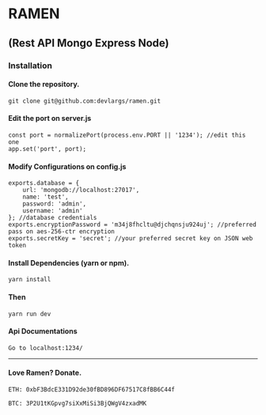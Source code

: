 # RAMEN 
## (Rest API Mongo Express Node)
 
### Installation

#### Clone the repository.
```
git clone git@github.com:devlargs/ramen.git
```

#### Edit the port on server.js
```
const port = normalizePort(process.env.PORT || '1234'); //edit this one
app.set('port', port); 
```

#### Modify Configurations on config.js
```
exports.database = {
    url: 'mongodb://localhost:27017',
    name: 'test',
    password: 'admin',
    username: 'admin'
}; //database credentials
exports.encryptionPassword = 'm34j8fhcltu@djchqnsju924uj'; //preferred pass on aes-256-ctr encryption
exports.secretKey = 'secret'; //your preferred secret key on JSON web token
```

#### Install Dependencies (yarn or npm).
```
yarn install
```

#### Then 
```
yarn run dev
```

#### Api Documentations
```
Go to localhost:1234/
```
---------

#### Love Ramen? Donate. 
```
ETH: 0xbF3BdcE331D92de30fBD896DF67517C8fBB6C44f
```
```
BTC: 3P2U1tKGpvg7siXxMiSi3BjQWgV4zxadMK 
```
